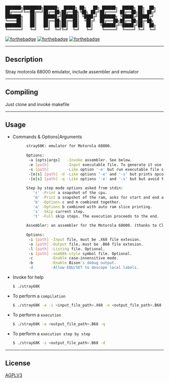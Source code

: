 
	███████╗████████╗██████╗  █████╗ ██╗   ██╗ ██████╗  █████╗ ██╗  ██╗
	██╔════╝╚══██╔══╝██╔══██╗██╔══██╗╚██╗ ██╔╝██╔════╝ ██╔══██╗██║ ██╔╝
	███████╗   ██║   ██████╔╝███████║ ╚████╔╝ ███████╗ ╚█████╔╝█████╔╝ 
	╚════██║   ██║   ██╔══██╗██╔══██║  ╚██╔╝  ██╔═══██╗██╔══██╗██╔═██╗ 
	███████║   ██║   ██║  ██║██║  ██║   ██║   ╚██████╔╝╚█████╔╝██║  ██╗
	╚══════╝   ╚═╝   ╚═╝  ╚═╝╚═╝  ╚═╝   ╚═╝    ╚═════╝  ╚════╝ ╚═╝  ╚═╝

[![forthebadge](https://img.shields.io/badge/C-BASED-gray?style=for-the-badge&logo=c&labelColor=0000FF&logoColor=darkgray)]()
[![forthebadge](https://img.shields.io/badge/Yacc-BASED-gray?style=for-the-badge&labelColor=0000FF&logoColor=darkgray)]()
[![forthebadge](https://img.shields.io/badge/Lex-BASED-gray?style=for-the-badge&labelColor=0000FF&logoColor=darkgray)]()

---                                                     

## Description
              
Stray motorola 68000 emulator, include assembler and emulator

---

## Compiling

Just clone and invoke makefile

---

## Usage

- Commands & Options|Arguments
  ```bash
        stray68K: emulator for Motorola 68000.
        
        Options:
         -a [opts|args]   -Invoke assembler. See below.
         -e [path]        -Input executable file. To generate it use assembler options, must be .B68 file extesion.
         -s [path]        -Like option '-e' but run executable file step by step, must be .B68 file extesion.
         -[e|s] [path] -d -Like options '-e' and '-s' but prints opcode and mnemonic.
         -[e|s] [path] -q -Like options '-e' and '-s' but but avoid to print system status (quiet).
        
        Step by step mode options asked from stdin:
           'c' -Print a snapshot of the cpu.
           'm' -Print a snapshot of the ram, asks for start and end addresses to extract a ram slice.
           'b' -Options c and m combined together.
           'a' -Options b combined with auto ram slice printing.
           's' -Skip current step.
           't' -Full skip steps. The execution proceeds to the end.
        
        Assembler: an assembler for the Motorola 68000. (thanks to Clownacy)
        
        Options:
         -i [path] -Input file, must be .X68 file extesion.
         -o [path] -Output file, must be .B68 file extesion.
         -l [path] -Listing file. Optional.
         -s [path] -asm68k-style symbol file. Optional.
         -c        -Enable case-insensitive mode.
         -b        -Enable Bison's debug output.
         -d        -Allow EQU/SET to descope local labels.
  ```


- Invoke for help
  ```bash
  $ ./stray68K 
  ```
- To perform a ```compilation```
  ```bash
  $ ./stray68K -a -i <input_file_path>.X68 -o <output_file_path>.B68
  ```
- To perform a ```execution```
  ```bash
  $ ./stray68K -e <output_file_path>.B68 -q
  ```
- To perform a ```execution step by step```
  ```bash
  $ ./stray68K -s <output_file_path>.B68 -d
  ```

---

## License
[AGPLV3](https://github.com/Mastro-Gibbs/stray68K/blob/main/LICENSE)
